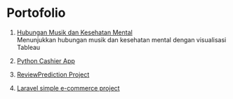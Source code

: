 # Portofolio

1. [Hubungan Musik dan Kesehatan Mental](https://medium.com/@amyrasl/data-viz-apa-hubungan-antara-musik-dan-kesehatan-mental-fa4baf117d64)
  <br>Menunjukkan hubungan musik dan kesehatan mental dengan visualisasi Tableau

2. [Python Cashier App](https://github.com/amyrasl/Cashier)

3. [ReviewPrediction Project](https://github.com/amyrasl/ReviewPrediction)

4. [Laravel simple e-commerce project](https://github.com/amyrasl/readandwaritedb)
